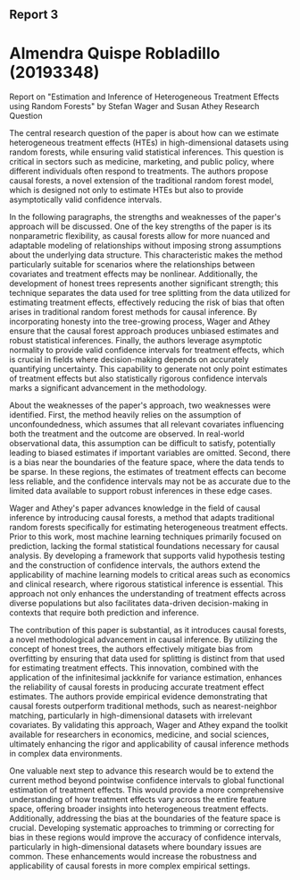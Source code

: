 ## Report 3
# Almendra Quispe Robladillo (20193348)

Report on "Estimation and Inference of Heterogeneous Treatment Effects using Random Forests" by Stefan Wager and Susan Athey
Research Question

The central research question of the paper is about how can we estimate heterogeneous treatment effects (HTEs) in high-dimensional datasets using random forests, while ensuring valid statistical inferences. This question is critical in sectors such as medicine, marketing, and public policy, where different individuals often respond to treatments. The authors propose causal forests, a novel extension of the traditional random forest model, which is designed not only to estimate HTEs but also to provide asymptotically valid confidence intervals.

In the following paragraphs, the strengths and weaknesses of the paper's approach will be discussed. One of the key strengths of the paper is its nonparametric flexibility, as causal forests allow for more nuanced and adaptable modeling of relationships without imposing strong assumptions about the underlying data structure. This characteristic makes the method particularly suitable for scenarios where the relationships between covariates and treatment effects may be nonlinear. Additionally, the development of honest trees represents another significant strength; this technique separates the data used for tree splitting from the data utilized for estimating treatment effects, effectively reducing the risk of bias that often arises in traditional random forest methods for causal inference. By incorporating honesty into the tree-growing process, Wager and Athey ensure that the causal forest approach produces unbiased estimates and robust statistical inferences. Finally, the authors leverage asymptotic normality to provide valid confidence intervals for treatment effects, which is crucial in fields where decision-making depends on accurately quantifying uncertainty. This capability to generate not only point estimates of treatment effects but also statistically rigorous confidence intervals marks a significant advancement in the methodology.

About the weaknesses of the paper's approach, two  weaknesses were identified. First, the method heavily relies on the assumption of unconfoundedness, which assumes that all relevant covariates influencing both the treatment and the outcome are observed. In real-world observational data, this assumption can be difficult to satisfy, potentially leading to biased estimates if important variables are omitted. Second, there is a bias near the boundaries of the feature space, where the data tends to be sparse. In these regions, the estimates of treatment effects can become less reliable, and the confidence intervals may not be as accurate due to the limited data available to support robust inferences in these edge cases.

Wager and Athey's paper advances knowledge in the field of causal inference by introducing causal forests, a method that adapts traditional random forests specifically for estimating heterogeneous treatment effects. Prior to this work, most machine learning techniques primarily focused on prediction, lacking the formal statistical foundations necessary for causal analysis. By developing a framework that supports valid hypothesis testing and the construction of confidence intervals, the authors extend the applicability of machine learning models to critical areas such as economics and clinical research, where rigorous statistical inference is essential. This approach not only enhances the understanding of treatment effects across diverse populations but also facilitates data-driven decision-making in contexts that require both prediction and inference.

The contribution of this paper is substantial, as it introduces causal forests, a novel methodological advancement in causal inference. By utilizing the concept of honest trees, the authors effectively mitigate bias from overfitting by ensuring that data used for splitting is distinct from that used for estimating treatment effects. This innovation, combined with the application of the infinitesimal jackknife for variance estimation, enhances the reliability of causal forests in producing accurate treatment effect estimates. The authors provide empirical evidence demonstrating that causal forests outperform traditional methods, such as nearest-neighbor matching, particularly in high-dimensional datasets with irrelevant covariates. By validating this approach, Wager and Athey expand the toolkit available for researchers in economics, medicine, and social sciences, ultimately enhancing the rigor and applicability of causal inference methods in complex data environments.

One valuable next step to advance this research would be to extend the current method beyond pointwise confidence intervals to global functional estimation of treatment effects. This would provide a more comprehensive understanding of how treatment effects vary across the entire feature space, offering broader insights into heterogeneous treatment effects. Additionally, addressing the bias at the boundaries of the feature space is crucial. Developing systematic approaches to trimming or correcting for bias in these regions would improve the accuracy of confidence intervals, particularly in high-dimensional datasets where boundary issues are common. These enhancements would increase the robustness and applicability of causal forests in more complex empirical settings.
